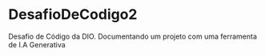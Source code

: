 # DesafioDeCodigo2
Desafio de Código da DIO. Documentando um projeto com uma ferramenta de I.A Generativa
